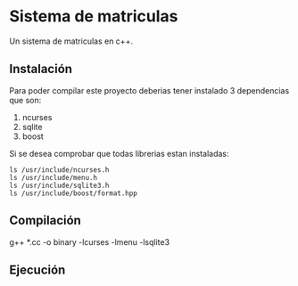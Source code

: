 # Sistema de matriculas
Un sistema de matriculas en c++.

## Instalación

Para poder compilar este proyecto deberias tener instalado 3 dependencias que son: 

1. ncurses
2. sqlite
3. boost

Si se desea comprobar que todas librerias estan instaladas:

	ls /usr/include/ncurses.h
	ls /usr/include/menu.h
	ls /usr/include/sqlite3.h
	ls /usr/include/boost/format.hpp

## Compilación

g++ *.cc -o binary -lcurses -lmenu -lsqlite3

## Ejecución


